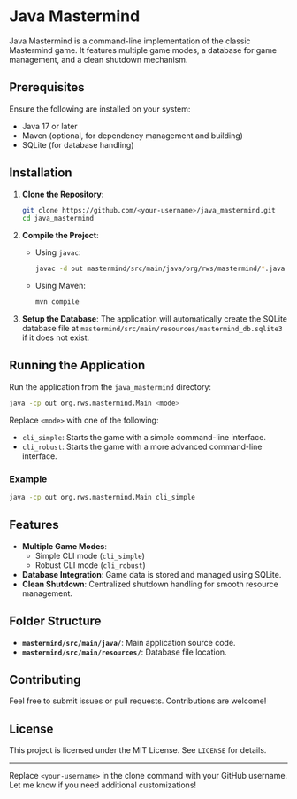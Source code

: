 # Java Mastermind

Java Mastermind is a command-line implementation of the classic Mastermind game. It features multiple game modes, a database for game management, and a clean shutdown mechanism.

## Prerequisites

Ensure the following are installed on your system:
- Java 17 or later
- Maven (optional, for dependency management and building)
- SQLite (for database handling)

## Installation

1. **Clone the Repository**:
   ```bash
   git clone https://github.com/<your-username>/java_mastermind.git
   cd java_mastermind
   ```

2. **Compile the Project**:
    - Using `javac`:
      ```bash
      javac -d out mastermind/src/main/java/org/rws/mastermind/*.java
      ```
    - Using Maven:
      ```bash
      mvn compile
      ```

3. **Setup the Database**:
   The application will automatically create the SQLite database file at `mastermind/src/main/resources/mastermind_db.sqlite3` if it does not exist.

## Running the Application

Run the application from the `java_mastermind` directory:

```bash
java -cp out org.rws.mastermind.Main <mode>
```

Replace `<mode>` with one of the following:
- `cli_simple`: Starts the game with a simple command-line interface.
- `cli_robust`: Starts the game with a more advanced command-line interface.

### Example
```bash
java -cp out org.rws.mastermind.Main cli_simple
```

## Features

- **Multiple Game Modes**:
    - Simple CLI mode (`cli_simple`)
    - Robust CLI mode (`cli_robust`)
- **Database Integration**: Game data is stored and managed using SQLite.
- **Clean Shutdown**: Centralized shutdown handling for smooth resource management.

## Folder Structure
- **`mastermind/src/main/java/`**: Main application source code.
- **`mastermind/src/main/resources/`**: Database file location.

## Contributing

Feel free to submit issues or pull requests. Contributions are welcome!

## License

This project is licensed under the MIT License. See `LICENSE` for details.

---

Replace `<your-username>` in the clone command with your GitHub username. Let me know if you need additional customizations!
